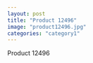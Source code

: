 ```yaml
---
layout: post
title: "Product 12496"
image: "product12496.jpg"
categories: "category1"
---
```

Product 12496
